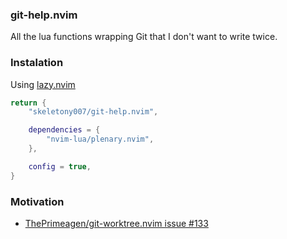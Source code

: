 ### git-help.nvim

All the lua functions wrapping Git that I don't want to write twice.

### Instalation

Using [lazy.nvim]

```lua
return {
    "skeletony007/git-help.nvim",

    dependencies = {
        "nvim-lua/plenary.nvim",
    },

    config = true,
}
```

[lazy.nvim]: https://github.com/folke/lazy.nvim

### Motivation

- [ThePrimeagen/git-worktree.nvim issue \#133]

[ThePrimeagen/git-worktree.nvim issue \#133]: https://github.com/ThePrimeagen/git-worktree.nvim/issues/133
